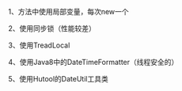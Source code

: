 
1、方法中使用局部变量，每次new一个

2、使用同步锁（性能较差）

3、使用TreadLocal

4、使用Java8中的DateTimeFormatter（线程安全的）

5、使用Hutool的DateUtil工具类
